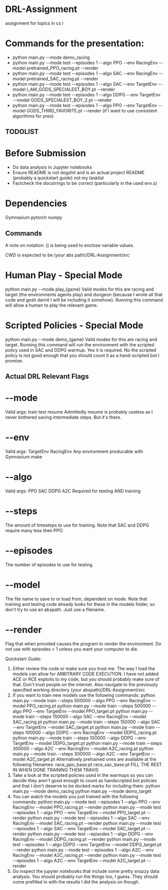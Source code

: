 # DRL-Assignment
assignment for topics in cs i

# Commands for the presentation:
- python main.py --mode demo_racing
- python main.py --mode test --episodes 1 --algo PPO --env RacingEnv --model pretrained_PPO_racing.pt --render
- python main.py --mode test --episodes 1 --algo SAC --env RacingEnv --model pretrained_SAC_racing.pt --render
- python main.py --mode test --episodes 1 --algo SAC --env TargetEnv --model I_AM_GODS_SPECIALEST_BOY.pt --render
- python main.py --mode test --episodes 1 --algo DDPG --env TargetEnv --model GODS_SPECIALEST_BOY_2.pt --render
- python main.py --mode test --episodes 1 --algo PPO --env TargetEnv --model GODS_THIRD_FAVORITE.pt --render (if I want to use consistent algorithms for pres)


## TODOLIST
# Before Submission
- Do data analysis in Jupyter notebooks
- Ensure README is not dogshit and is an actual project README (probably a quickstart guide) not my tasklist
- Factcheck the docstrings to be correct (particularly in the used env.s)

# Dependencies
Gymnasium
pytorch
numpy

## Commands
A note on notation: () is being used to enclose variable values.

CWD is expected to be (your abs path)/DRL-Assignment/src

# Human Play - Special Mode
python main.py --mode play_(game)
Valid modes for this are racing and target (the environments agents play) and dungeon (because I wrote all that code and gosh darnit I will be including it somehow).
Running this command will allow a human to play the relevant game.

# Scripted Policies - Special Mode
python main.py --mode demo_(game)
Valid modes for this are racing and target.
Running this command will run the environment with the scripted policy used in SAC and DDPG warmup. Yes it is required. No the scripted policy is not good enough that you should count it as a hand-scripted bot I promise.

## Actual DRL Relevant Flags
# --mode
Valid args:
    train
    test
    resume
Admittedly resume is probably useless as I never bothered saving intermediate steps. But it's there.
# --env
Valid args:
    TargetEnv
    RacingEnv
    Any environment producable with Gymnasium.make
# --algo
Valid args:
    PPO
    SAC
    DDPG
    A2C
Required for testing AND training
# --steps
The amount of timesteps to use for training. Note that SAC and DDPG require many less then PPO.
# --episodes
The number of episodes to use for testing.
# --model
The file name to save to or load from, dependent on mode. Note that training and testing code already looks for these in the models folder, so don't try to use an abspath. Just use a filename.
# --render
Flag that when provided causes the program to render the environment. Do not use with episodes > 1 unless you want your computer to die.

Quickstart Guide:
1. Either review the code or make sure you trust me. The way I load the models can allow for ARBITRARY CODE EXECUTION. I have not added ACE or RCE exploits to my code, but you should probably make sure of that. Don't trust people on the internet. Also navigate to the previously specified working directory (your abspath)/DRL-Assignment/src
2. If you want to train new models use the following commands:
python main.py --mode train --steps 500000 --algo PPO --env RacingEnv --model PPO_racing.pt
python main.py --mode train --steps 500000 --algo PPO --env TargetEnv --model PPO_target.pt
python main.py --mode train --steps 150000 --algo SAC --env RacingEnv --model SAC_racing.pt
python main.py --mode train --steps 150000 --algo SAC --env TargetEnv --model SAC_target.pt
python main.py --mode train --steps 100000 --algo DDPG --env RacingEnv --model DDPG_racing.pt
python main.py --mode train --steps 100000 --algo DDPG --env TargetEnv --model DDPG_target.pt
python main.py --mode train --steps 300000 --algo A2C --env RacingEnv --model A2C_racing.pt
python main.py --mode train --steps 300000 --algo A2C --env TargetEnv --model A2C_target.pt
Alternatively pretrained ones are available at the following filenames:
race_ppo_base.pt
race_sac_base.pt
FILL THE REST IN WHEN DONE TRAINING THEM TRAVIS
3. Take a look at the scripted policies used in the warmups so you can decide they aren't good enough to count as handscripted bot policies and that I don't deserve to be docked marks for including them.
python main.py --mode demo_racing
python main.py --mode demo_target
4. You can watch the models you just trained with the following commands:
python main.py --mode test --episodes 1 --algo PPO --env RacingEnv --model PPO_racing.pt --render
python main.py --mode test --episodes 1 --algo PPO --env TargetEnv --model PPO_target.pt --render
python main.py --mode test --episodes 1 --algo SAC --env RacingEnv --model SAC_racing.pt --render
python main.py --mode test --episodes 1 --algo SAC --env TargetEnv --model SAC_target.pt --render
python main.py --mode test --episodes 1 --algo DDPG --env RacingEnv --model DDPG_racing.pt --render
python main.py --mode test --episodes 1 --algo DDPG --env TargetEnv --model DDPG_target.pt --render
python main.py --mode test --episodes 1 --algo A2C --env RacingEnv --model A2C_racing.pt --render
python main.py --mode test --episodes 1 --algo A2C --env TargetEnv --model A2C_target.pt --render
5. Go inspect the jupyter notebooks that include some pretty snazzy data analysis. You should probably run the things too, I guess. They should come prefilled in with the results I did the analysis on though.

